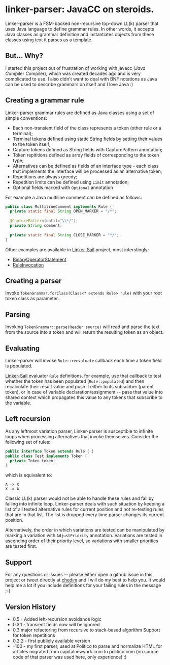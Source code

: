 # linker-parser: JavaCC on steroids.
Linker-parser is a FSM-backed non-recursive top-down LL(k) parser that uses Java language to define grammar rules. In other words, it accepts Java classes as grammar definition and instantiates objects from these classes using text it parses as a template.

## But... Why?
I started this project out of frustration of working with javacc (*Java* *C*ompiler *C*ompiler), which was created decades ago and is very complicated to use. I also didn't want to deal with BNF notations as Java can be used to describe grammars on itself and I love Java :)

## Creating a grammar rule
Linker-parser grammar rules are defined as Java classes using a set of simple conventions:
* Each non-transient field of the class represents a token (other rule or a terminal);
* Terminal tokens defined using static String fields by setting their values to the token itself;
* Capture tokens defined as String fields with CapturePattern annotation;
* Token repititions defined as array fields of corresponding to the token type;
* Alternatives can be defined as fields of an interface type - each class that implements the interface will be processed as an alternative token; 
* Repetitions are always greedy;
* Repetition limits can be defined using `Limit` annotation;
* Optional fields marked with `Optional` annotation

For example a Java multiline comment can be defined as follows:
```java
public class MultilineComment implements Rule {
  private static final String OPEN_MARKER = "/*";
 
  @CapturePattern(until="\\*/");
  private String comment;
  
  private static final String CLOSE_MARKER = "*/";
}
```
Other examples are available in [Linker-Sail](https://github.com/dmitriic/lisa) project, most interstingly:
- [BinaryOperatorStatement](https://github.com/dmitriic/lisa/blob/master/src/main/java/com/onkiup/linker/sail/operator/BinaryOperatorStatement.java)
- [RuleInvocation](https://github.com/dmitriic/lisa/blob/master/src/main/java/com/onkiup/linker/sail/grammar/RuleInvocation.java)

## Creating a parser
Invoke `TokenGrammar.forClass(Class<? extends Rule> rule)` with your root token class as parameter.

## Parsing 
Invoking `TokenGrammar::parse(Reader source)` will read and parse the text from the source into a token and will return the resulting token as an object.

## Evaluating
Linker-parser will invoke `Rule::reevaluate` callback each time a token field is populated. 

[Linker-Sail](https://github.com/dmitriic/lisa) evaluator `Rule` definitions, for example, use that callback to test whether the token has been populated (`Rule::populated`) and then recalculate their result value and push it either to its subscriber (parent token), or in case of variable declaration/assignment -- pass that value into shared context which propagates this value to any tokens that subscribe to the variable.

## Left recursion
As any leftmost variation parser, Linker-parser is susceptible to infinite loops when processing alternatives that invoke themselves. Consider the following set of rules:

```java
public interface Token extends Rule { } 
public class Test implements Token {
  private Token token;
}
```
which is equivalent to:
```
A -> X
X -> A 
```
Classic LL(k) parser would not be able to handle these rules and fail by falling into infinite loop. Linker-parser deals with such situation by keeping a list of all tested alternative rules for current position and not re-testing rules that are in that list. The list is dropped every time parser changes its current position.

Alternatively, the order in which variations are tested can be manipulated by marking a variation with `AdjustPriority` annotation. Variations are tested in ascending order of their priority level, so variations with smaller priorities are tested first.

## Support
For any questions or issues -- please either open a github issue in this project or tweet directly at [chedim](http://twitter.com/chedim) and I will do my best to help you. It would help me a lot if you include definitions for your failing rules in the message ;-)

## Version History
* 0.5 - Added left-recursion avoidance logic
* 0.3.1 - transient fields now will be ignored
* 0.3 
  major refactoring from recursive to stack-based algorithm
  Support for token repetitions
* 0.2.2 - first publicly available version
* -100 - my first parser, used at Politico to parse and normalize HTML for articles migrated from capitalnewyork.com to politico.com (no source code of that parser was used here, only experience) :)
